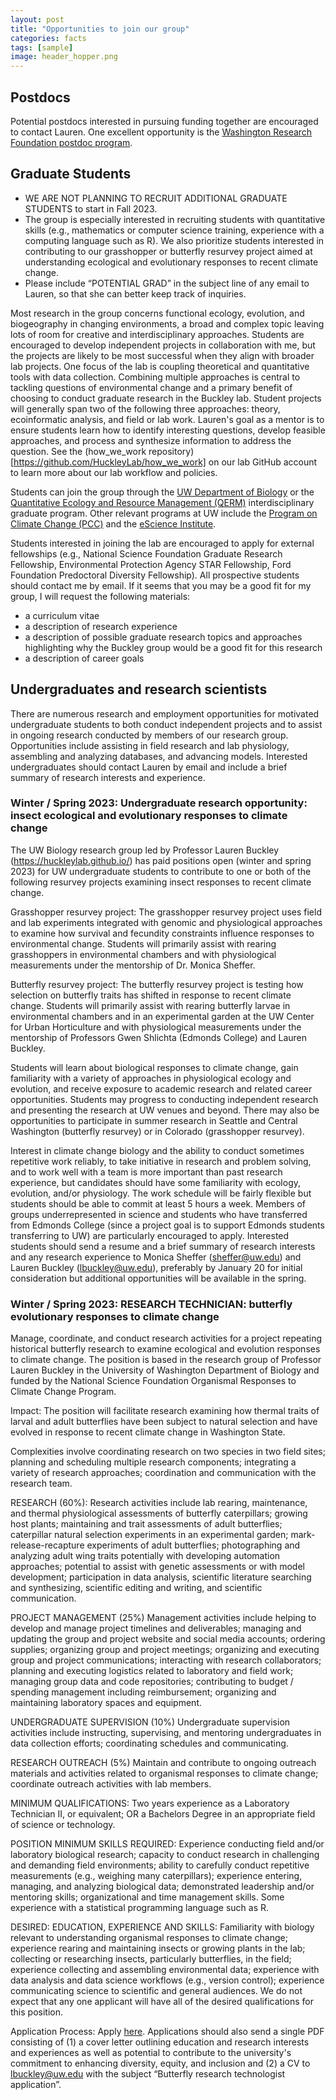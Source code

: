 ```yaml
---
layout: post
title: "Opportunities to join our group"
categories: facts
tags: [sample]
image: header_hopper.png
---
```


## Postdocs
Potential postdocs interested in pursuing funding together are encouraged to contact Lauren.  One excellent opportunity is the [Washington Research Foundation postdoc program](https://www.wrfseattle.org/grants/wrf-postdoctoral-fellowships/).

## Graduate Students
- WE ARE NOT PLANNING TO RECRUIT ADDITIONAL GRADUATE STUDENTS to start in Fall 2023. 
- The group is especially interested in recruiting students with quantitative skills (e.g., mathematics or computer science training, experience with a computing language such as R).  We also prioritize students interested in contributing to our grasshopper or butterfly resurvey project aimed at understanding ecological and evolutionary responses to recent climate change.
- Please include “POTENTIAL GRAD” in the subject line of any email to Lauren, so that she can better keep track of inquiries.

Most research in the group concerns functional ecology, evolution, and biogeography in changing environments, a broad and complex topic leaving lots of room for creative and interdisciplinary approaches. Students are encouraged to develop independent projects in collaboration with me, but the projects are likely to be most successful when they align with broader lab projects. One focus of the lab is coupling theoretical and quantitative tools with data collection. Combining multiple approaches is central to tackling questions of environmental change and a primary benefit of choosing to conduct graduate research in the Buckley lab. Student projects will generally span two of the following three approaches: theory, ecoinformatic analysis, and field or lab work. Lauren's goal as a mentor is to ensure students learn how to identify interesting questions, develop feasible approaches, and process and synthesize information to address the question. See the (how_we_work repository)[https://github.com/HuckleyLab/how_we_work] on our lab GitHub account to learn more about our lab workflow and policies.

Students can join the group through the [UW Department of Biology](https://www.biology.washington.edu/programs/graduate) or the [Quantitative Ecology and Resource Management (QERM)](https://quantitative.uw.edu/) interdisciplinary graduate program.  Other relevant programs at UW include the [Program on Climate Change (PCC)](https://pcc.uw.edu/) and the [eScience Institute](https://escience.washington.edu/).

Students interested in joining the lab are encouraged to apply for external fellowships (e.g., National Science Foundation Graduate Research Fellowship, Environmental Protection Agency STAR Fellowship, Ford Foundation Predoctoral Diversity Fellowship). All prospective students should contact me by email. If it seems that you may be a good fit for my group, I will request the following materials:

- a curriculum vitae
- a description of research experience
- a description of possible graduate research topics and approaches highlighting why the Buckley group would be a good fit for this research
- a description of career goals

## Undergraduates and research scientists
There are numerous research and employment opportunities for motivated undergraduate students to both conduct independent projects and to assist in ongoing research conducted by members of our research group. Opportunities include assisting in field research and lab physiology, assembling and analyzing databases, and advancing models. Interested undergraduates should contact Lauren by email and include a brief summary of research interests and experience.

### Winter / Spring 2023: Undergraduate research opportunity: insect ecological and evolutionary responses to climate change
The UW Biology research group led by Professor Lauren Buckley (https://huckleylab.github.io/) has paid positions open (winter and spring 2023) for UW undergraduate students to contribute to one or both of the following resurvey projects examining insect responses to recent climate change.

Grasshopper resurvey project: The grasshopper resurvey project uses field and lab experiments integrated with genomic and physiological approaches to examine how survival and fecundity constraints influence responses to environmental change. Students will primarily assist with rearing grasshoppers in environmental chambers and with physiological measurements under the mentorship of Dr. Monica Sheffer.

Butterfly resurvey project: The butterfly resurvey project is testing how selection on butterfly traits has shifted in response to recent climate change. Students will primarily assist with rearing butterfly larvae in environmental chambers and in an experimental garden at the UW Center for Urban Horticulture and with physiological measurements under the mentorship of Professors Gwen Shlichta (Edmonds College) and Lauren Buckley.

Students will learn about biological responses to climate change, gain familiarity with a variety of approaches in physiological ecology and evolution, and receive exposure to academic research and related career opportunities. Students may progress to conducting independent research and presenting the research at UW venues and beyond. There may also be opportunities to participate in summer research in Seattle and Central Washington (butterfly resurvey) or in Colorado (grasshopper resurvey).

Interest in climate change biology and the ability to conduct sometimes repetitive work reliably, to take initiative in research and problem solving, and to work well with a team is more important than past research experience, but candidates should have some familiarity with ecology, evolution, and/or physiology. The work schedule will be fairly flexible but students should be able to commit at least 5 hours a week. Members of groups underrepresented in science and students who have transferred from Edmonds College (since a project goal is to support Edmonds students transferring to UW) are particularly encouraged to apply. Interested students should send a resume and a brief summary of research interests and any research experience to Monica Sheffer (sheffer@uw.edu) and Lauren Buckley (lbuckley@uw.edu), preferably by January 20 for initial consideration but additional opportunities will be available in the spring. 

### Winter / Spring 2023: RESEARCH TECHNICIAN: butterfly evolutionary responses to climate change
Manage, coordinate, and conduct research activities for a project repeating historical butterfly research to examine ecological and evolution responses to climate change. The position is based in the research group of Professor Lauren Buckley in the University of Washington Department of Biology and funded by the National Science Foundation Organismal Responses to Climate Change Program.

Impact: The position will facilitate research examining how thermal traits of larval and adult butterflies have been subject to natural selection and have evolved in response to recent climate change in Washington State.

Complexities involve coordinating research on two species in two field sites; planning and scheduling multiple research components; integrating a variety of research approaches; coordination and communication with the research team.

RESEARCH (60%):
Research activities include lab rearing, maintenance, and thermal physiological assessments of butterfly caterpillars; growing host plants; maintaining and trait assessments of adult butterflies; caterpillar natural selection experiments in an experimental garden; mark-release-recapture experiments of adult butterflies; photographing and analyzing adult wing traits potentially with developing automation approaches; potential to assist with genetic assessments or with model development; participation in data analysis, scientific literature searching and synthesizing, scientific editing and writing, and scientific communication.

PROJECT MANAGEMENT (25%)
Management activities include helping to develop and manage project timelines and deliverables; managing and updating the group and project website and social media accounts; ordering supplies; organizing group and project meetings; organizing and executing group and project communications; interacting with research collaborators; planning and executing logistics related to laboratory and field work; managing group data and code repositories; contributing to budget / spending management including reimbursement; organizing and maintaining laboratory spaces and equipment.

UNDERGRADUATE SUPERVISION (10%)
Undergraduate supervision activities include instructing, supervising, and mentoring undergraduates in data collection efforts; coordinating schedules and communicating.

RESEARCH OUTREACH (5%)
Maintain and contribute to ongoing outreach materials and activities related to organismal responses to climate change; coordinate outreach activities with lab members.

MINIMUM QUALIFICATIONS: Two years experience as a Laboratory Technician II, or equivalent; OR a Bachelors Degree in an appropriate field of science or technology.

POSITION MINIMUM SKILLS REQUIRED: Experience conducting field and/or laboratory biological research; capacity to conduct research in challenging and demanding field environments; ability to carefully conduct repetitive measurements (e.g., weighing many caterpillars); experience entering, managing, and analyzing biological data; demonstrated leadership and/or mentoring skills; organizational and time management skills. Some experience with a statistical programming language such as R.

DESIRED: EDUCATION, EXPERIENCE AND SKILLS: Familiarity with biology relevant to understanding organismal responses to climate change; experience rearing and maintaining insects or growing plants in the lab; collecting or researching insects, particularly butterflies, in the field; experience collecting and assembling environmental data; experience with data analysis and data science workflows (e.g., version control); experience communicating science to scientific and general audiences. We do not expect that any one applicant will have all of the desired qualifications for this position.

Application Process: Apply [here](https://uwhires.admin.washington.edu/ENG/Candidates/default.cfm?szCategory=jobprofile&szOrderID=217313). Applications should also send a single PDF consisting of (1) a cover letter outlining education and research interests and experiences as well as potential to contribute to the university's commitment to enhancing diversity, equity, and inclusion and (2) a CV to lbuckley@uw.edu with the subject “Butterfly research technologist application”.





